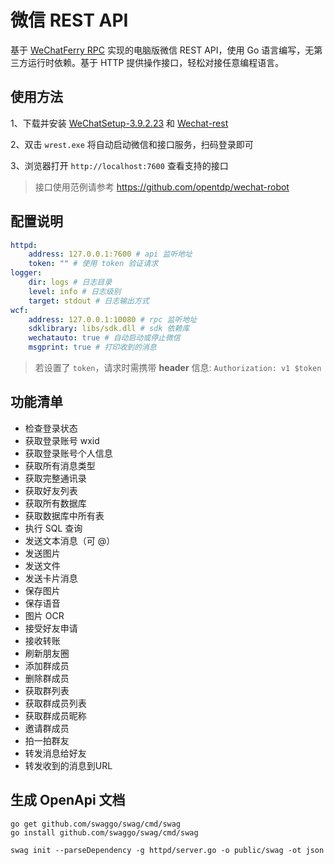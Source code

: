 # 微信 REST API

基于 [WeChatFerry RPC](https://github.com/lich0821/WeChatFerry/tree/master/WeChatFerry) 实现的电脑版微信 REST API，使用 Go 语言编写，无第三方运行时依赖。基于 HTTP 提供操作接口，轻松对接任意编程语言。

## 使用方法

1、下载并安装 [WeChatSetup-3.9.2.23](https://github.com/opentdp/wechat-rest/releases/download/v0.0.1/WeChatSetup-3.9.2.23.exe) 和 [Wechat-rest](https://github.com/opentdp/wechat-rest/releases)

2、双击 `wrest.exe` 将自动启动微信和接口服务，扫码登录即可

3、浏览器打开 `http://localhost:7600` 查看支持的接口

> 接口使用范例请参考 <https://github.com/opentdp/wechat-robot>

## 配置说明

```yml
httpd:
    address: 127.0.0.1:7600 # api 监听地址
    token: "" # 使用 token 验证请求
logger:
    dir: logs # 日志目录
    level: info # 日志级别
    target: stdout # 日志输出方式
wcf:
    address: 127.0.0.1:10080 # rpc 监听地址
    sdklibrary: libs/sdk.dll # sdk 依赖库
    wechatauto: true # 自动启动或停止微信
    msgprint: true # 打印收到的消息
```

> 若设置了 `token`，请求时需携带 **header** 信息: `Authorization: v1 $token`

## 功能清单

- 检查登录状态
- 获取登录账号 wxid
- 获取登录账号个人信息
- 获取所有消息类型
- 获取完整通讯录
- 获取好友列表
- 获取所有数据库
- 获取数据库中所有表
- 执行 SQL 查询
- 发送文本消息（可 @）
- 发送图片
- 发送文件
- 发送卡片消息
- 保存图片
- 保存语音
- 图片 OCR
- 接受好友申请
- 接收转账
- 刷新朋友圈
- 添加群成员
- 删除群成员
- 获取群列表
- 获取群成员列表
- 获取群成员昵称
- 邀请群成员
- 拍一拍群友
- 转发消息给好友
- 转发收到的消息到URL

## 生成 OpenApi 文档

```shell
go get github.com/swaggo/swag/cmd/swag
go install github.com/swaggo/swag/cmd/swag

swag init --parseDependency -g httpd/server.go -o public/swag -ot json
```
